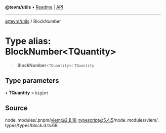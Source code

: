 **@tevm/utils** • [Readme](../README.md) \| [API](../globals.md)

***

[@tevm/utils](../README.md) / BlockNumber

# Type alias: BlockNumber\<TQuantity\>

> **BlockNumber**\<`TQuantity`\>: `TQuantity`

## Type parameters

• **TQuantity** = `bigint`

## Source

node\_modules/.pnpm/viem@2.8.18\_typescript@5.4.5/node\_modules/viem/\_types/types/block.d.ts:68
